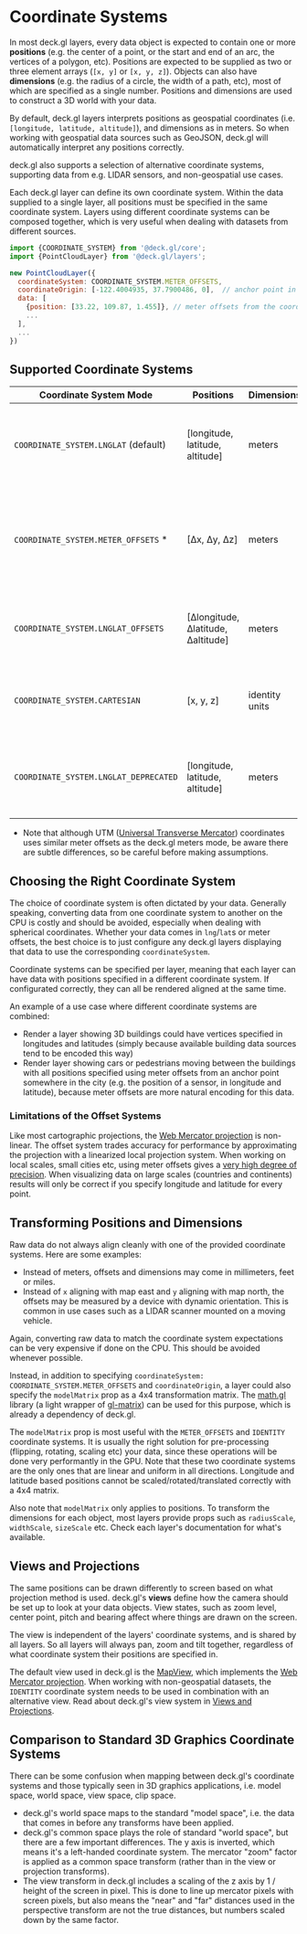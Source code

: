 # Coordinate Systems

In most deck.gl layers, every data object is expected to contain one or more **positions** (e.g. the center of a point, or the start and end of an arc, the vertices of a polygon, etc). Positions are expected to be supplied as two or three element arrays (`[x, y]` or `[x, y, z]`). Objects can also have **dimensions** (e.g. the radius of a circle, the width of a path, etc), most of which are specified as a single number. Positions and dimensions are used to construct a 3D world with your data.

By default, deck.gl layers interprets positions as geospatial coordinates (i.e. `[longitude, latitude, altitude]`), and dimensions as in meters. So when working with geospatial data sources such as GeoJSON, deck.gl will automatically interpret any positions correctly.

deck.gl also supports a selection of alternative coordinate systems, supporting data from e.g. LIDAR sensors, and non-geospatial use cases.

Each deck.gl layer can define its own coordinate system. Within the data supplied to a single layer, all positions must be specified in the same coordinate system. Layers using different coordinate systems can be composed together, which is very useful when dealing with datasets from different sources.

```js
import {COORDINATE_SYSTEM} from '@deck.gl/core';
import {PointCloudLayer} from '@deck.gl/layers';

new PointCloudLayer({
  coordinateSystem: COORDINATE_SYSTEM.METER_OFFSETS,
  coordinateOrigin: [-122.4004935, 37.7900486, 0],  // anchor point in longitude/latitude/altitude
  data: [
    {position: [33.22, 109.87, 1.455]}, // meter offsets from the coordinate origin
    ...
  ],
  ...
})
```


## Supported Coordinate Systems

| Coordinate System Mode               | Positions                   | Dimensions | Notes |
| ---                                  | ---                           | --- | --- |
| `COORDINATE_SYSTEM.LNGLAT` (default) | [longitude, latitude, altitude] | meters | Longitude and latitude are specified as [WGS84](https://gisgeography.com/wgs84-world-geodetic-system/) coordinates in degrees from Greenwich meridian / equator respectively, and altitude is specified in meters above sea level. |
| `COORDINATE_SYSTEM.METER_OFFSETS` *   | [Δx, Δy, Δz]   | meters | Positions are given in meter offsets from a reference geo-location that is specified separately (`coordinateOrigin`). The `x` axis points map east, the `y` axis points map north, and `z` points up. |
| `COORDINATE_SYSTEM.LNGLAT_OFFSETS`    | [Δlongitude, Δlatitude, Δaltitude]   | meters | Positions are given in meter offsets from a reference geo-location that is specified separately (`coordinateOrigin`). |
| `COORDINATE_SYSTEM.CARTESIAN`         | [x, y, z] | identity units | A linear system with no interpretation for pure info-vis layers. Viewports can be used without supplying geospatial reference points. |
| `COORDINATE_SYSTEM.LNGLAT_DEPRECATED`| [longitude, latitude, altitude] | meters | A lower precision version of the `COORDINATE_SYSTEM.LNGLAT` mode, that was the default until deck.gl v6.2. Will be removed in a future release. |

* Note that although UTM ([Universal Transverse Mercator](https://en.wikipedia.org/wiki/Universal_Transverse_Mercator_coordinate_system)) coordinates uses similar meter offsets as the deck.gl meters mode, be aware there are subtle differences, so be careful before making assumptions.


## Choosing the Right Coordinate System

The choice of coordinate system is often dictated by your data. Generally speaking, converting data from one coordinate system to another on the CPU is costly and should be avoided, especially when dealing with spherical coordinates. Whether your data comes in `lng`/`lat`s or meter offsets, the best choice is to just configure any deck.gl layers displaying that data to use the corresponding `coordinateSystem`.

Coordinate systems can be specified per layer, meaning that each layer can have data with positions specified in a different coordinate system. If configurated correctly, they can all be rendered aligned at the same time.

An example of a use case where different coordinate systems are combined:

* Render a layer showing 3D buildings could have vertices specified in longitudes and latitudes (simply because available building data sources tend to be encoded this way)
* Render layer showing cars or pedestrians moving between the buildings with all positions specified using meter offsets from an anchor point somewhere in the city (e.g. the position of a sensor, in longitude and latitude), because meter offsets are more natural encoding for this data.


### Limitations of the Offset Systems

Like most cartographic projections, the [Web Mercator projection](https://en.wikipedia.org/wiki/Web_Mercator_projection) is non-linear. The offset system trades accuracy for performance by approximating the projection with a linearized local projection system. When working on local scales, small cities etc, using meter offsets gives a [very high degree of precision](https://github.com/uber-web/math.gl/blob/master/modules/web-mercator/docs/developer-guide/offset-projection-accuracy.md). When visualizing data on large scales (countries and continents) results will only be correct if you specify longitude and latitude for every point.


## Transforming Positions and Dimensions

Raw data do not always align cleanly with one of the provided coordinate systems. Here are some examples:

- Instead of meters, offsets and dimensions may come in millimeters, feet or miles.
- Instead of `x` aligning with map east and `y` aligning with map north, the offsets may be measured by a device with dynamic orientation. This is common in use cases such as a LIDAR scanner mounted on a moving vehicle.

Again, converting raw data to match the coordinate system expectations can be very expensive if done on the CPU. This should be avoided whenever possible.

Instead, in addition to specifying `coordinateSystem: COORDINATE_SYSTEM.METER_OFFSETS` and `coordinateOrigin`, a layer could also specify the `modelMatrix` prop as a 4x4 transformation matrix. The [math.gl](https://math.gl/modules/core/docs/api-reference/matrix4) library (a light wrapper of [gl-matrix](http://glmatrix.net/)) can be used for this purpose, which is already a dependency of deck.gl.

The `modelMatrix` prop is most useful with the `METER_OFFSETS` and `IDENTITY` coordinate systems. It is usually the right solution for pre-processing (flipping, rotating, scaling etc) your data, since these operations will be done very performantly in the GPU. Note that these two coordinate systems are the only ones that are linear and uniform in all directions. Longitude and latitude based positions cannot be scaled/rotated/translated correctly with a 4x4 matrix.

Also note that `modelMatrix` only applies to positions. To transform the dimensions for each object, most layers provide props such as `radiusScale`, `widthScale`, `sizeScale` etc. Check each layer's documentation for what's available.


## Views and Projections

The same positions can be drawn differently to screen based on what projection method is used. deck.gl's **views** define how the camera should be set up to look at your data objects. View states, such as zoom level, center point, pitch and bearing affect where things are drawn on the screen.

The view is independent of the layers' coordinate systems, and is shared by all layers. So all layers will always pan, zoom and tilt together, regardless of what coordinate system their positions are specified in.

The default view used in deck.gl is the [MapView](/docs/api-reference/core/map-view.md), which implements the [Web Mercator projection](https://en.wikipedia.org/wiki/Web_Mercator_projection). When working with non-geospatial datasets, the `IDENTITY` coordinate system needs to be used in combination with an alternative view. Read about deck.gl's view system in [Views and Projections](/docs/developer-guide/views.md).


## Comparison to Standard 3D Graphics Coordinate Systems

There can be some confusion when mapping between deck.gl's coordinate systems and those typically seen in 3D graphics applications, i.e. model space, world space, view space, clip space.

- deck.gl's world space maps to the standard "model space", i.e. the data that comes in before any transforms have been applied.
- deck.gl's common space plays the role of standard "world space", but there are a few important differences. The y axis is inverted, which  means it's a left-handed coordinate system. The mercator "zoom" factor is applied as a common space transform (rather than in the view or projection transforms).
- The view transform in deck.gl includes a scaling of the z axis by 1 / height of the screen in pixel. This is done to line up mercator pixels with screen pixels, but also means the "near" and "far" distances used in the perspective transform are not the true distances, but numbers scaled down by the same factor.

